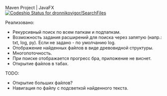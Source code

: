 Maven Project | JavaFX  
[ ![Codeship Status for dronnikovigor/SearchFiles](https://app.codeship.com/projects/bcb363d0-cd90-0136-332b-5a613bb869e1/status?branch=master)](https://app.codeship.com/projects/315559)  
    
Реализовано: 
* Рекурсивный поиск по всем папкам и подпапкам.
* Возможность задания расширений для поиска через запятую (напр.: txt, log, py). Если не задано - по умолчанию log.
* Отображение найденных файлов в виде древовидной структуры.
* Многопоточность.
* При поиске отображается прогресс бра, приложение не виснет.
* Открытие файлов в табах.
  

TODO:
* Открытие больших файлов?
* Навигация по файлу с подсветкой найденного текста. 
